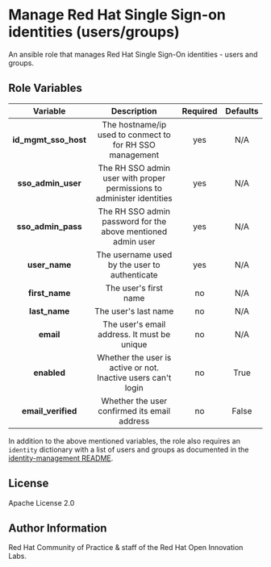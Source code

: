 Manage Red Hat Single Sign-on identities (users/groups)
=======================================================

An ansible role that manages Red Hat Single Sign-On identities - users and groups.


Role Variables
--------------

| Variable | Description | Required | Defaults |
|:--------:|:-----------:|:--------:|:--------:|
|**id_mgmt_sso_host**|The hostname/ip used to conmect to for RH SSO management|yes|N/A|
|**sso_admin_user**|The RH SSO admin user with proper permissions to administer identities|yes|N/A|
|**sso_admin_pass**|The RH SSO admin password for the above mentioned admin user|yes|N/A|
|**user_name**|The username used by the user to authenticate|yes|N/A|
|**first_name**|The user's first name|no|N/A|
|**last_name**|The user's last name|no|N/A|
|**email**|The user's email address. It must be unique|no|N/A|
|**enabled**|Whether the user is active or not. Inactive users can't login|no|True|
|**email_verified**|Whether the user confirmed its email address|no|False|

In addition to the above mentioned variables, the role also requires an `identity` dictionary with a list of users and groups as documented in the [identity-management README](../README.md).


License
-------

Apache License 2.0


Author Information
------------------

Red Hat Community of Practice & staff of the Red Hat Open Innovation Labs.

